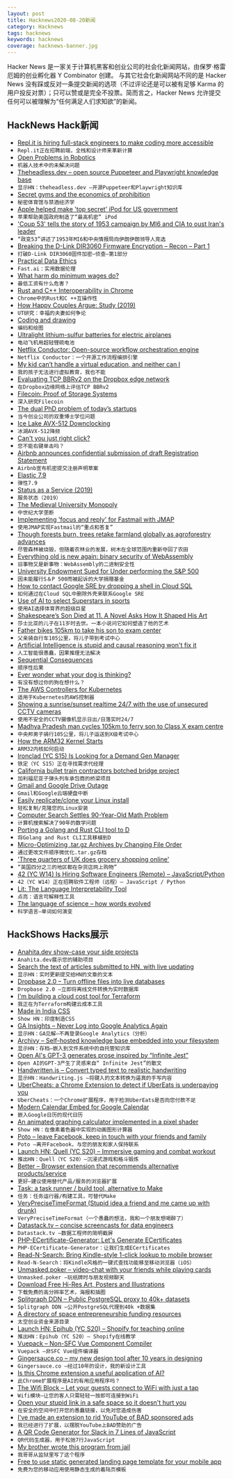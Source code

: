 ```yaml
---
layout: post
title: Hacknews2020-08-20新闻
category: Hacknews
tags: hacknews
keywords: hacknews
coverage: hacknews-banner.jpg
---
```


Hacker News 是一家关于计算机黑客和创业公司的社会化新闻网站，由保罗·格雷厄姆的创业孵化器 Y Combinator 创建。
与其它社会化新闻网站不同的是 Hacker News 没有踩或反对一条提交新闻的选项（不过评论还是可以被有足够 Karma 的用户投反对票）；只可以赞或是完全不投票。简而言之，Hacker News 允许提交任何可以被理解为“任何满足人们求知欲”的新闻。

## HackNews Hack新闻


- [Repl.it is hiring full-stack engineers to make coding more accessible](https://repl.it/jobs)
- `Repl.it正在招聘前端，全栈和设计师来革新计算`
- [Open Problems in Robotics](https://scottlocklin.wordpress.com/2020/07/29/open-problems-in-robotics/)
- `机器人技术中的未解决问题`
- [Theheadless.dev – open source Puppeteer and Playwright knowledge base](https://theheadless.dev/)
- `显示HN：theheadless.dev –开源Puppeteer和Playwright知识库`
- [Secret gyms and the economics of prohibition](https://www.npr.org/sections/money/2020/08/11/900895704/secret-gyms-and-the-economics-of-prohibition?s=09)
- `秘密体育馆与禁酒经济学`
- [Apple helped make 'top secret' iPod for US government](https://www.bbc.co.uk/news/technology-53835079)
- `苹果帮助美国政府制造了“最高机密” iPod`
- ['Coup 53' tells the story of 1953 campaign by MI6 and CIA to oust Iran's leader](https://www.npr.org/2020/08/18/903505983/coup-53-tells-the-true-story-of-the-cia-s-campaign-to-oust-iran-s-leader)
- `“政变53”讲述了1953年MI6和中央情报局向伊朗伊朗领导人竞选`
- [Breaking the D-Link DIR3060 Firmware Encryption – Recon – Part 1](https://0x434b.dev/breaking-the-d-link-dir3060-firmware-encryption-recon-part-1/)
- `打破D-Link DIR3060固件加密–侦查–第1部分`
- [Practical Data Ethics](http://ethics.fast.ai)
- `Fast.ai：实用数据伦理`
- [What harm do minimum wages do?](https://www.economist.com/schools-brief/2020/08/15/what-harm-do-minimum-wages-do)
- `最低工资有什么危害？`
- [Rust and C++ Interoperability in Chrome](https://www.chromium.org/Home/chromium-security/memory-safety/rust-and-c-interoperability)
- `Chrome中的Rust和C ++互操作性`
- [How Happy Couples Argue: Study (2019)](https://news.utk.edu/2019/09/16/new-research-sheds-light-on-how-happy-couples-argue/)
- `UT研究：幸福的夫妻如何争论`
- [Coding and drawing](https://statmodeling.stat.columbia.edu/2020/08/08/coding-and-drawing/)
- `编码和绘图`
- [Ultralight lithium-sulfur batteries for electric airplanes](https://spectrum.ieee.org/aerospace/aviation/with-ultralight-lithiumsulfur-batteries-electric-airplanes-could-finally-take-off)
- `电动飞机用超轻锂硫电池`
- [Netflix Conductor: Open-source workflow orchestration engine](https://netflix.github.io/conductor/)
- `Netflix Conductor：一个开源工作流程编排引擎`
- [My kid can’t handle a virtual education, and neither can I](https://www.theatlantic.com/ideas/archive/2020/08/kindergartener-virtual-education/615316/)
- `我的孩子无法进行虚拟教育，我也不能`
- [Evaluating TCP BBRv2 on the Dropbox edge network](https://arxiv.org/abs/2008.07699)
- `在Dropbox边缘网络上评估TCP BBRv2`
- [Filecoin: Proof of Storage Systems](https://blog.coinlist.co/deep-dive-into-filecoin/)
- `深入研究Filecoin`
- [The dual PhD problem of today’s startups](https://techcrunch.com/2020/07/19/the-dual-phd-problem-of-todays-startups/)
- `当今创业公司的双重博士学位问题`
- [Ice Lake AVX-512 Downclocking](https://travisdowns.github.io/blog/2020/08/19/icl-avx512-freq.html)
- `冰湖AVX-512降频`
- [Can't you just right click?](https://lapcatsoftware.com/articles/unsigned.html)
- `您不能右键单击吗？`
- [Airbnb announces confidential submission of draft Registration Statement](https://news.airbnb.com/airbnb-announces-confidential-submission-of-draft-registration-statement/)
- `Airbnb宣布机密提交注册声明草案`
- [Elastic 7.9](https://www.elastic.co/blog/whats-new-in-elastic-7-9-0-free-workplace-search-engine-endpoint-security)
- `弹性7.9`
- [Status as a Service (2019)](https://www.eugenewei.com/blog/2019/2/19/status-as-a-service)
- `服务状态（2019）`
- [The Medieval University Monopoly](https://www.historytoday.com/miscellanies/medieval-university-monopoly)
- `中世纪大学垄断`
- [Implementing 'focus and reply' for Fastmail with JMAP](https://jvns.ca/blog/2020/08/18/implementing--focus-and-reply--for-fastmail/)
- `使用JMAP实现Fastmail的“重点和答复”`
- [Though forests burn, trees retake farmland globally as agroforestry advances](https://news.mongabay.com/2020/08/though-forests-burn-agroforestry-advances-as-trees-retake-farmland-globally/)
- `尽管森林被烧毁，但随着农林业的发展，树木在全球范围内重新夺回了农田`
- [Everything old is new again: binary security of WebAssembly](https://www.usenix.org/conference/usenixsecurity20/presentation/lehmann)
- `旧事物又是新事物：WebAssembly的二进制安全性`
- [University Endowment Sued for Under performing the S&P 500](https://www.institutionalinvestor.com/article/b1ml4nng27k0ln/University-Endowment-Sued-for-Underperforming-the-S-amp-P-500)
- `因未能履行S＆P 500而被起诉的大学捐赠基金`
- [How to contact Google SRE by dropping a shell in Cloud SQL](https://offensi.com/2020/08/18/how-to-contact-google-sre-dropping-a-shell-in-cloud-sql/)
- `如何通过在Cloud SQL中删除外壳来联系Google SRE`
- [Use of AI to select Superstars in sports](https://thinkml.ai/artificial-intelligence-in-cricket-is-a-significant-prediction-strategy-for-players-luck-assessment/)
- `使用AI选择体育界的超级巨星`
- [Shakespeare’s Son Died at 11. A Novel Asks How It Shaped His Art](https://www.nytimes.com/2020/07/17/books/review/hamnet-maggie-ofarrell.html)
- `莎士比亚的儿子在11岁时去世。一本小说问它如何塑造了他的艺术`
- [Father bikes 105km to take his son to exam center](https://translate.googleusercontent.com/translate_c?depth=1&nv=1&pto=aue&rurl=translate.google.com&sl=auto&sp=nmt4&tl=en&u=https://www.industryadda.com/%25E0%25A4%25AE%25E0%25A4%259C%25E0%25A4%25A6%25E0%25A5%2582%25E0%25A4%25B0-%25E0%25A4%25AA%25E0%25A4%25BF%25E0%25A4%25A4%25E0%25A4%25BE-%25E0%25A4%25A8%25E0%25A5%2587-%25E0%25A4%25AC%25E0%25A5%2587%25E0%25A4%259F%25E0%25A5%2587-%25E0%25A4%2595%25E0%25A5%258B-%25E0%25A4%25AA%25E0%25A4%25B0%25E0%25A5%2580%25E0%25A4%2595/&usg=ALkJrhhxisFA_C6guT_SODZrTr-RrfhB6w)
- `父亲骑自行车105公里，将儿子带到考试中心`
- [Artificial Intelligence is stupid and causal reasoning won't fix it](https://arxiv.org/abs/2008.07371)
- `人工智能很愚蠢，因果推理无法解决`
- [Sequential Consequences](https://stuartsierra.com/2020/08/19/sequential-consequences)
- `顺序性后果`
- [Ever wonder what your dog is thinking?](https://pursuit.unimelb.edu.au/articles/ever-wondered-what-your-pet-is-thinking)
- `有没有想过你的狗在想什么？`
- [The AWS Controllers for Kubernetes](https://aws.amazon.com/blogs/containers/aws-controllers-for-kubernetes-ack/)
- `适用于Kubernetes的AWS控制器`
- [Showing a sunrise/sunset realtime 24/7 with the use of unsecured CCTV cameras](https://driesdepoorter.be/24h-sunrise-sunset/)
- `使用不安全的CCTV摄像机显示日出/日落实时24/7`
- [Madhya Pradesh man cycles 105km to ferry son to Class X exam centre](https://www.theweek.in/news/india/2020/08/19/madhya-pradesh-man-cycles-105km-to-ferry-son-to-class-x-exam-centre.html)
- `中央邦男子骑行105公里，将儿子运送到X级考试中心`
- [How the ARM32 Kernel Starts](https://people.kernel.org/linusw/how-the-arm32-kernel-starts)
- `ARM32内核如何启动`
- [Ironclad (YC S15) Is Looking for a Demand Gen Manager](https://jobs.lever.co/ironcladapp/87a32c65-fdc1-4525-9ff4-47a9c4979d6f)
- `铁定（YC S15）正在寻找需求代经理`
- [California bullet train contractors botched bridge project](https://www.latimes.com/california/story/2020-08-10/california-bullet-train-bridge-snafu)
- `加利福尼亚子弹头列车承包商的桥梁项目`
- [Gmail and Google Drive Outage](https://www.google.com/appsstatus#hl=en&v=status)
- `Gmail和Google云端硬盘中断`
- [Easily replicate/clone your Linux install](http://foxclone.com)
- `轻松复制/克隆您的Linux安装`
- [Computer Search Settles 90-Year-Old Math Problem](https://www.quantamagazine.org/computer-search-settles-90-year-old-math-problem-20200819/)
- `计算机搜索解决了90年的数学问题`
- [Porting a Golang and Rust CLI tool to D](https://pingfrommorocco.blogspot.com/2020/08/porting-golang-and-rust-cli-tool-to-d.html)
- `将Golang and Rust CLI工具移植到D`
- [Micro-Optimizing .tar.gz Archives by Changing File Order](https://justinblank.com/experiments/optimizingtar.html)
- `通过更改文件顺序微优化.tar.gz存档`
- ['Three quarters of UK does grocery shopping online'](https://www.bbc.co.uk/news/uk-wales-53840920)
- `“英国四分之三的地区都在杂货店网上购物”`
- [42 (YC W14) Is Hiring Software Engineers (Remote) – JavaScript/Python](https://jobs.42.engineering)
- `42（YC W14）正在招聘软件工程师（远程）– JavaScript / Python`
- [Lit: The Language Interpretability Tool](https://github.com/pair-code/lit/)
- `点亮：语言可解释性工具`
- [The language of science – how words evolved](https://www.scientificamerican.com/article/the-language-of-science/)
- `科学语言–单词如何演变`


## HackShows Hacks展示

- [ Anahita.dev show-case your side projects](https://www.anahita.dev/)
- `Anahita.dev展示您的辅助项目`
- [ Search the text of articles submitted to HN, with live updating](https://hndex.ml/)
- `显示HN：实时更新提交给HN的文章的文本`
- [ Dropbase 2.0 – Turn offline files into live databases](https://www.dropbase.io/)
- `Dropbase 2.0 –立即将离线文件转换为实时数据库`
- [ I'm building a cloud cost tool for Terraform](https://github.com/aliscott/infracost)
- `我正在为Terraform构建云成本工具`
- [ Made in India CSS](https://nishantpainter.github.io/made-in-india-css/)
- `Show HN：印度制造CSS`
- [ GA Insights – Never Log into Google Analytics Again](item?id=24199806)
- `显示HN：GA见解–不再登录Google Analytics（分析）`
- [ Archivy – Self-hosted knowledge base embedded into your filesystem](https://github.com/Uzay-G/archivy)
- `显示HN：存档–嵌入到文件系统中的自托管知识库`
- [ Open AI's GPT-3 generates prose inspired by “Infinite Jest”](http://www.infinite-infinite-jest.com)
- `Open AI的GPT-3产生了灵感来自“ Infinite Jest”的散文`
- [ Handwritten.js – Convert typed text to realistic handwriting](https://github.com/alias-rahil/handwritten.js#README.md)
- `显示HN：Handwriting.js –将键入的文本转换为逼真的手写内容`
- [ UberCheats: a Chrome Extension to detect if UberEats is underpaying you](https://twitter.com/ArminSamii/status/1295857106080456706)
- `UberCheats：一个Chrome扩展程序，用于检测UberEats是否向您付款不足`
- [ Modern Calendar Embed for Google Calendar](https://gra0007.github.io/modern-cal-embed/)
- `嵌入Google日历的现代日历`
- [ An animated graphing calculator implemented in a pixel shader](https://fofpx.com/?pid=graphingcalculator)
- `Show HN：在像素着色器中实现的动画图形计算器`
- [ Poto – leave Facebook, keep in touch with your friends and family](https://poto.app/)
- `Poto –离开Facebook，与您的朋友和家人保持联系`
- [Launch HN: Quell (YC S20) – Immersive gaming and combat workout](item?id=24210098)
- `推出HN：Quell（YC S20）–沉浸式游戏和格斗锻炼`
- [ Better – Browser extension that recommends alternative products/service](https://github.com/nileshtrivedi/better)
- `更好–建议使用替代产品/服务的浏览器扩展`
- [ Task: a task runner / build tool, alternative to Make](https://taskfile.dev/)
- `任务：任务运行器/构建工具，可替代Make`
- [ VeryPreciseTimeFormat (Stupid idea a friend and me came up with drunk)](https://ganymede.naeon.org/vptf/)
- `VeryPreciseTimeFormat（一个愚蠢的想法，我和一个朋友想喝醉了）`
- [ Datastack.tv – concise screencasts for data engineers](https://datastack.tv/)
- `Datastack.tv –数据工程师的简明截屏`
- [ PHP-ECertificate-Generator: Let's Generate ECertificates](https://github.com/praveenscience/PHP-eCertificate-Generator)
- `PHP-ECertificate-Generator：让我们生成ECertificates`
- [ Read-N-Search: Bring Kindle-style 1-click lookup to mobile browser](https://read-n-search.com/)
- `Read-N-Search：将Kindle风格的一键式查找功能移至移动浏览器（iOS）`
- [ Unmasked.poker – video-chat with your friends while playing cards](https://unmasked.poker/)
- `Unmasked.poker –玩纸牌时与朋友视频聊天`
- [ Download Free Hi-Res Art, Posters and Illustrations](https://www.artvee.com)
- `下载免费的高分辨率艺术，海报和插图`
- [ Splitgraph DDN – Public PostgreSQL proxy to 40k+ datasets](https://www.splitgraph.com#)
- `Splitgraph DDN –公开PostgreSQL代理到40k +数据集`
- [ A directory of space entrepreneurship funding resources](https://orbitalindex.com/feature/space-entrepreneurship-funding-sources/)
- `太空创业资金来源目录`
- [Launch HN: Epihub (YC S20) – Shopify for teaching online](item?id=24215376)
- `推出HN：Epihub（YC S20）– Shopify在线教学`
- [ Vuepack – Non-SFC Vue Component Compiler](https://github.com/garage11/vuepack)
- `Vuepack –非SFC Vue组件编译器`
- [ Gingersauce.co – my new design tool after 10 years in designing](https://gingersauce.co/)
- `Gingersauce.co –经过10年的设计，我的新设计工具`
- [ Is this Chrome extension a useful application of AI?](https://crammer.app/)
- `此Chrome扩展程序是AI的有用应用程序吗？`
- [ The Wifi Block – Let your guests connect to WiFi with just a tap](https://thewifiblock.com)
- `Wifi模块–让您的客人只需轻轻一按即可连接到WiFi`
- [ Open your stupid link in a safe space so it doesn't hurt you](https://ISOlation.SITE/?hnxxxxxxx)
- `在安全的空间中打开您的愚蠢链接，以免对您造成伤害`
- [ I've made an extension to rid YouTube of BAD sponsored ads](https://adwhore.net/en)
- `我已经进行了扩展，以摆脱YouTube上BAD赞助的广告`
- [ A QR Code Generator for Slack in 7 Lines of JavaScript](https://autocode.com/src/slack/slack-generate-qr-codes/)
- `QR代码生成器，用于松弛7行JavaScript`
- [ My brother wrote this program from jail](item?id=24218964)
- `我哥哥从监狱里写了这个程序`
- [ Free to use static generated landing page template for your mobile app](https://github.com/sandoche/Mobile-app-landingpage-template)
- `免费为您的移动应用使用静态生成的着陆页模板`


